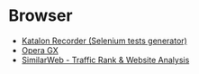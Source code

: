 # Browser

- [Katalon Recorder (Selenium tests generator)](https://chrome.google.com/webstore/detail/katalon-recorder-selenium/ljdobmomdgdljniojadhoplhkpialdid)
- [Opera GX](https://www.opera.com/de/gx)
- [SimilarWeb - Traffic Rank & Website Analysis](https://chrome.google.com/webstore/detail/similarweb-traffic-rank-w/hoklmmgfnpapgjgcpechhaamimifchmp)
